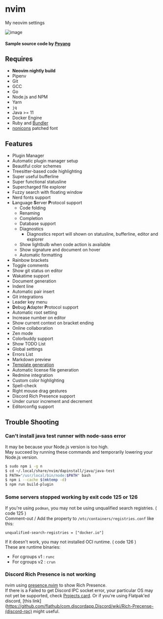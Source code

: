 # nvim

My neovim settings

![image](https://user-images.githubusercontent.com/48394190/120484401-ff21c200-c3ed-11eb-9036-cf03a0aa1335.png)

#### Sample source code by [Peyang](https://github.com/peyang-Celeron)

## Requires

-   **Neovim nightly build**
-   Pipenv
-   Git
-   GCC
-   Go
-   Node.js and NPM
-   Yarn
-   `jq`
-   Java >= 11
-   Docker Engine
-   Ruby and [Bundler](https://bundler.io)
-   [nonicons](https://github.com/yamatsum/nonicons) patched font

## Features

-   Plugin Manager
-   Automatic plugin manager setup
-   Beautiful color schemes
-   Treesitter-based code highlighting
-   Super useful bufferline
-   Super functional statusline
-   Supercharged file explorer
-   Fuzzy search with floating window
-   Nerd fonts support
-   **L**anguage **S**erver **P**rotocol support
    -   Code folding
    -   Renaming
    -   Completion
    -   Database support
    -   Diagnostics
        -   Diagnostics report will shown on statusline, bufferline, editor and explorer
    -   Show lightbulb when code action is available
    -   Show signature and document on hover
    -   Automatic formatting
-   Rainbow brackets
-   Toggle comments
-   Show git status on editor
-   Wakatime support
-   Document generation
-   Indent line
-   Automatic pair insert
-   Git integrations
-   Leader key menu
-   **D**ebug **A**dapter **P**rotocol support
-   Automatic root setting
-   Increase number on editor
-   Show current context on bracket ending
-   Online collaboration
-   Zen mode
-   Colorbuddy support
-   Show TODO List
-   Global settings
-   Errors List
-   Markdown preview
-   [Template generation](docs/TEMPLATE-FILE.md)
-   Automatic license file generation
-   Redmine integration
-   Custom color highlighting
-   Spell-check
-   Right mouse drag gestures
-   Discord Rich Presence support
-   Under cursor increment and decrement
-   Editorconfig support

## Trouble Shooting

### Can't install java test runner with node-sass error

It may be because your Node.js version is too high.  
May succeed by running these commands and temporarily lowering your Node.js version.

```bash
$ sudo npm i -g n
$ cd ~/.local/share/nvim/dapinstall/java/java-test
$ PATH="/usr/local/bin/node:$PATH" bash
$ npm i --cache $(mktemp -d)
$ npm run build-plugin
```

### Some servers stopped working by exit code 125 or 126

If you're using `podman`, you may not be using unqualified search registries. ( code 125 )  
Comment-out / Add the property to `/etc/containers/registries.conf` like this:

```tst
unqualified-search-registries = ["docker.io"]
```

If it doesn't work, you may not installed OCI runtime. ( code 126 )  
These are runtime binaries:

-   For cgroups v1 : `runc`
-   For cgroups v2 : `crun`

### Discord Rich Presence is not working

nvim using [presence.nvim](https://github.com/andweeb/presence.nvim) to show Rich Presence.  
If there is a Failed to get Discord IPC socket error, your particular OS may not yet be supported, check [Projects card](https://github.com/andweeb/presence.nvim/projects/1#column-14183588).
Or if you're using Flatpak'ed discord, [this link](https://github.com/flathub/com.discordapp.Discord/wiki/Rich-Precense-(discord-rpc) might useful.
